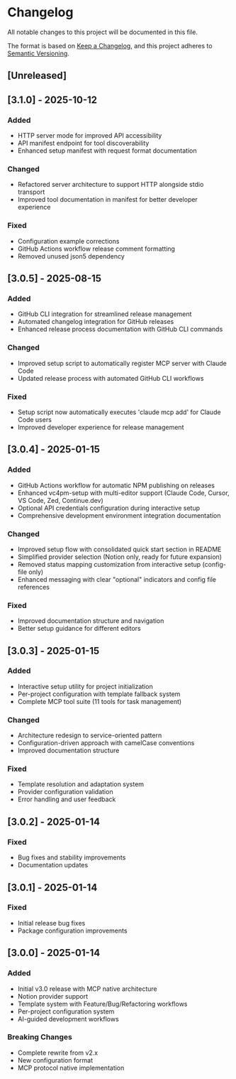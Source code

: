 # Changelog

All notable changes to this project will be documented in this file.

The format is based on [Keep a Changelog](https://keepachangelog.com/en/1.0.0/),
and this project adheres to [Semantic Versioning](https://semver.org/spec/v2.0.0.html).

## [Unreleased]

## [3.1.0] - 2025-10-12

### Added
- HTTP server mode for improved API accessibility
- API manifest endpoint for tool discoverability
- Enhanced setup manifest with request format documentation

### Changed
- Refactored server architecture to support HTTP alongside stdio transport
- Improved tool documentation in manifest for better developer experience

### Fixed
- Configuration example corrections
- GitHub Actions workflow release comment formatting
- Removed unused json5 dependency

## [3.0.5] - 2025-08-15

### Added
- GitHub CLI integration for streamlined release management
- Automated changelog integration for GitHub releases
- Enhanced release process documentation with GitHub CLI commands

### Changed
- Improved setup script to automatically register MCP server with Claude Code
- Updated release process with automated GitHub CLI workflows

### Fixed
- Setup script now automatically executes 'claude mcp add' for Claude Code users
- Improved developer experience for release management

## [3.0.4] - 2025-01-15

### Added
- GitHub Actions workflow for automatic NPM publishing on releases
- Enhanced vc4pm-setup with multi-editor support (Claude Code, Cursor, VS Code, Zed, Continue.dev)
- Optional API credentials configuration during interactive setup
- Comprehensive development environment integration documentation

### Changed
- Improved setup flow with consolidated quick start section in README
- Simplified provider selection (Notion only, ready for future expansion)  
- Removed status mapping customization from interactive setup (config-file only)
- Enhanced messaging with clear "optional" indicators and config file references

### Fixed
- Improved documentation structure and navigation
- Better setup guidance for different editors

## [3.0.3] - 2025-01-15

### Added
- Interactive setup utility for project initialization
- Per-project configuration with template fallback system
- Complete MCP tool suite (11 tools for task management)

### Changed
- Architecture redesign to service-oriented pattern
- Configuration-driven approach with camelCase conventions
- Improved documentation structure

### Fixed
- Template resolution and adaptation system
- Provider configuration validation
- Error handling and user feedback

## [3.0.2] - 2025-01-14

### Fixed
- Bug fixes and stability improvements
- Documentation updates

## [3.0.1] - 2025-01-14

### Fixed
- Initial release bug fixes
- Package configuration improvements

## [3.0.0] - 2025-01-14

### Added
- Initial v3.0 release with MCP native architecture
- Notion provider support
- Template system with Feature/Bug/Refactoring workflows
- Per-project configuration system
- AI-guided development workflows

### Breaking Changes
- Complete rewrite from v2.x
- New configuration format
- MCP protocol native implementation